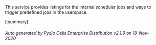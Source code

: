 






This service provides listings for the internal scheduler jobs and ways to trigger predefined jobs in the userspace.

[:summary]

###### Auto generated by Pydio Cells Enterprise Distribution v2.1.9 on 18-Nov-2020
